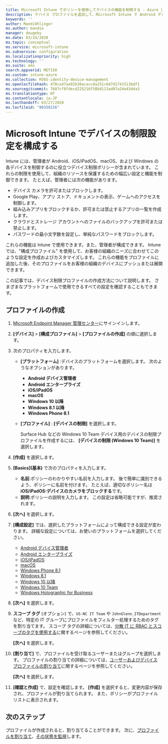 ```yaml
---
title: Microsoft Intune でポリシーを使用してデバイスの機能を制限する - Azure | Microsoft Docs
description: デバイス プロファイルを追加して、Microsoft Intune で Android デバイス管理者、Android エンタープライズ、macOS、iOS、iPadOS、Windows Phone、および Windows 10 の各デバイスの機能を制限します。
keywords: ''
author: MandiOhlinger
ms.author: mandia
manager: dougeby
ms.date: 03/24/2020
ms.topic: conceptual
ms.service: microsoft-intune
ms.subservice: configuration
ms.localizationpriority: high
ms.technology: ''
ms.suite: ems
search.appverid: MET150
ms.custom: intune-azure
ms.collection: M365-identity-device-management
ms.openlocfilehash: 470ca47aa92b30acacc8a251c6d7d1741513bdf1
ms.sourcegitcommit: 7687cf8fdecd225216f58b8113ad07a24e43d4a3
ms.translationtype: HT
ms.contentlocale: ja-JP
ms.lasthandoff: 03/27/2020
ms.locfileid: "80359216"
---
```

# <a name="configure-device-restriction-settings-in-microsoft-intune"></a>Microsoft Intune でデバイスの制限設定を構成する

Intune には、管理者が Android、iOS/iPadOS、macOS、および Windows の各デバイスを制御するのに役立つデバイス制限ポリシーが含まれています。 これらの制限を使用して、組織のリソースを保護するための幅広い設定と機能を制御できます。 たとえば、管理者には次の機能があります。

- デバイス カメラを許可またはブロックします。
- Google Play、アプリ ストア、ドキュメントの表示、ゲームへのアクセスを制御します。
- 組み込みアプリをブロックするか、許可または禁止するアプリの一覧を作成します。
- クラウドとストレージ アカウントへのファイルのバックアップを許可または禁止します。
- パスワードの最小文字数を設定し、単純なパスワードをブロックします。

これらの機能は Intune で使用できます。また、管理者が構成できます。 Intune では、"構成プロファイル" を使用して、お客様の組織のニーズに合わせてこのような設定を作成およびカスタマイズします。 これらの機能をプロファイルに追加した後、そのプロファイルをお客様の組織のデバイスにプッシュまたは展開できます。

この記事では、デバイス制限プロファイルの作成方法について説明します。 さまざまなプラットフォームで使用できるすべての設定を確認することもできます。

## <a name="create-the-profile"></a>プロファイルの作成

1. [Microsoft Endpoint Manager 管理センター](https://go.microsoft.com/fwlink/?linkid=2109431)にサインインします。
2. **[デバイス]**  >  **[構成プロファイル]**  >  **[プロファイルの作成]** の順に選択します。
3. 次のプロパティを入力します。

    - **[プラットフォーム]** :デバイスのプラットフォームを選択します。 次のようなオプションがあります。  

        - **Android デバイス管理者**
        - **Android エンタープライズ**
        - **iOS/iPadOS**
        - **macOS**
        - **Windows 10 以降**
        - **Windows 8.1 以降**
        - **Windows Phone 8.1**

    - **[プロファイル]** : **[デバイスの制限]** を選択します。

        Surface Hub などの Windows 10 Team デバイス用のデバイスの制限プロファイルを作成するには、 **[デバイスの制限 (Windows 10 Team)]** を選択します。

4. **[作成]** を選択します。
5. **[Basics]\(基本\)** で次のプロパティを入力します。

    - **名前**:ポリシーのわかりやすい名前を入力します。 後で簡単に識別できるよう、ポリシーに名前を付けます。 たとえば、適切なポリシー名は **iOS/iPadOS:デバイスのカメラをブロックする**です。
    - **説明**:ポリシーの説明を入力します。 この設定は省略可能ですが、推奨されます。

6. **[次へ]** を選択します。

7. **[構成設定]** では、選択したプラットフォームによって構成できる設定が変わります。 詳細な設定については、お使いのプラットフォームを選択してください。

    - [Android デバイス管理者](device-restrictions-android.md)
    - [Android エンタープライズ](device-restrictions-android-for-work.md)
    - [iOS/iPadOS](device-restrictions-ios.md)
    - [macOS](device-restrictions-macos.md)
    - [Windows Phone 8.1](device-restrictions-windows-phone-8-1.md)
    - [Windows 8.1](device-restrictions-windows-8-1.md)
    - [Windows 10 以降](device-restrictions-windows-10.md)
    - [Windows 10 Team](device-restrictions-windows-10-teams.md)
    - [Windows Holographic for Business](device-restrictions-windows-holographic.md)

8. **[次へ]** を選択します。
9. **スコープ タグ** (オプション) で、`US-NC IT Team` や `JohnGlenn_ITDepartment` など、特定の IT グループにプロファイルをフィルター処理するためのタグを割り当てます。 スコープ タグの詳細については、[分散 IT に RBAC とスコープのタグを使用する](../fundamentals/scope-tags.md)に関するページを参照してください。

    **[次へ]** を選択します。

10. **[割り当て]** で、プロファイルを受け取るユーザーまたはグループを選択します。 プロファイルの割り当ての詳細については、[ユーザーおよびデバイス プロファイルの割り当て](device-profile-assign.md)に関するページを参照してください。

    **[次へ]** を選択します。

11. **[確認と作成]** で、設定を確認します。 **[作成]** を選択すると、変更内容が保存され、プロファイルが割り当てられます。 また、ポリシーがプロファイル リストに表示されます。

## <a name="next-steps"></a>次のステップ

プロファイルが作成されると、割り当てることができます。 次に、[プロファイルを割り当て](device-profile-assign.md)、[その状態を監視](device-profile-monitor.md)します。

<!--  Removing image as part of design review; retaining source until we known the disposition.

## Example of device restriction settings

In this high-level example, you'll create a device restriction policy that blocks the use of the built-in camera app on Android devices.

![How to disable the camera on Android devices](./media/device-restrictions-configure/disable-android-camera.png)

-->
